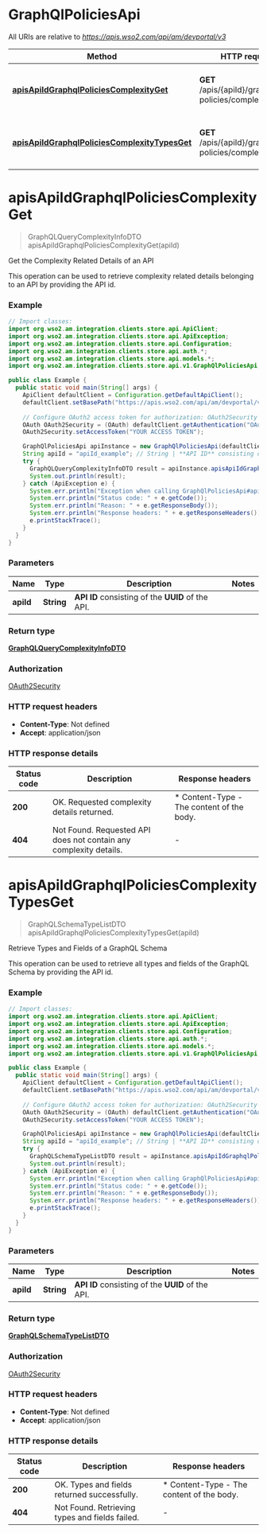 # GraphQlPoliciesApi

All URIs are relative to *https://apis.wso2.com/api/am/devportal/v3*

Method | HTTP request | Description
------------- | ------------- | -------------
[**apisApiIdGraphqlPoliciesComplexityGet**](GraphQlPoliciesApi.md#apisApiIdGraphqlPoliciesComplexityGet) | **GET** /apis/{apiId}/graphql-policies/complexity | Get the Complexity Related Details of an API
[**apisApiIdGraphqlPoliciesComplexityTypesGet**](GraphQlPoliciesApi.md#apisApiIdGraphqlPoliciesComplexityTypesGet) | **GET** /apis/{apiId}/graphql-policies/complexity/types | Retrieve Types and Fields of a GraphQL Schema


<a name="apisApiIdGraphqlPoliciesComplexityGet"></a>
# **apisApiIdGraphqlPoliciesComplexityGet**
> GraphQLQueryComplexityInfoDTO apisApiIdGraphqlPoliciesComplexityGet(apiId)

Get the Complexity Related Details of an API

This operation can be used to retrieve complexity related details belonging to an API by providing the API id. 

### Example
```java
// Import classes:
import org.wso2.am.integration.clients.store.api.ApiClient;
import org.wso2.am.integration.clients.store.api.ApiException;
import org.wso2.am.integration.clients.store.api.Configuration;
import org.wso2.am.integration.clients.store.api.auth.*;
import org.wso2.am.integration.clients.store.api.models.*;
import org.wso2.am.integration.clients.store.api.v1.GraphQlPoliciesApi;

public class Example {
  public static void main(String[] args) {
    ApiClient defaultClient = Configuration.getDefaultApiClient();
    defaultClient.setBasePath("https://apis.wso2.com/api/am/devportal/v3");
    
    // Configure OAuth2 access token for authorization: OAuth2Security
    OAuth OAuth2Security = (OAuth) defaultClient.getAuthentication("OAuth2Security");
    OAuth2Security.setAccessToken("YOUR ACCESS TOKEN");

    GraphQlPoliciesApi apiInstance = new GraphQlPoliciesApi(defaultClient);
    String apiId = "apiId_example"; // String | **API ID** consisting of the **UUID** of the API. 
    try {
      GraphQLQueryComplexityInfoDTO result = apiInstance.apisApiIdGraphqlPoliciesComplexityGet(apiId);
      System.out.println(result);
    } catch (ApiException e) {
      System.err.println("Exception when calling GraphQlPoliciesApi#apisApiIdGraphqlPoliciesComplexityGet");
      System.err.println("Status code: " + e.getCode());
      System.err.println("Reason: " + e.getResponseBody());
      System.err.println("Response headers: " + e.getResponseHeaders());
      e.printStackTrace();
    }
  }
}
```

### Parameters

Name | Type | Description  | Notes
------------- | ------------- | ------------- | -------------
 **apiId** | **String**| **API ID** consisting of the **UUID** of the API.  |

### Return type

[**GraphQLQueryComplexityInfoDTO**](GraphQLQueryComplexityInfoDTO.md)

### Authorization

[OAuth2Security](../README.md#OAuth2Security)

### HTTP request headers

 - **Content-Type**: Not defined
 - **Accept**: application/json

### HTTP response details
| Status code | Description | Response headers |
|-------------|-------------|------------------|
**200** | OK. Requested complexity details returned.  |  * Content-Type - The content of the body.  <br>  |
**404** | Not Found. Requested API does not contain any complexity details.  |  -  |

<a name="apisApiIdGraphqlPoliciesComplexityTypesGet"></a>
# **apisApiIdGraphqlPoliciesComplexityTypesGet**
> GraphQLSchemaTypeListDTO apisApiIdGraphqlPoliciesComplexityTypesGet(apiId)

Retrieve Types and Fields of a GraphQL Schema

This operation can be used to retrieve all types and fields of the GraphQL Schema by providing the API id. 

### Example
```java
// Import classes:
import org.wso2.am.integration.clients.store.api.ApiClient;
import org.wso2.am.integration.clients.store.api.ApiException;
import org.wso2.am.integration.clients.store.api.Configuration;
import org.wso2.am.integration.clients.store.api.auth.*;
import org.wso2.am.integration.clients.store.api.models.*;
import org.wso2.am.integration.clients.store.api.v1.GraphQlPoliciesApi;

public class Example {
  public static void main(String[] args) {
    ApiClient defaultClient = Configuration.getDefaultApiClient();
    defaultClient.setBasePath("https://apis.wso2.com/api/am/devportal/v3");
    
    // Configure OAuth2 access token for authorization: OAuth2Security
    OAuth OAuth2Security = (OAuth) defaultClient.getAuthentication("OAuth2Security");
    OAuth2Security.setAccessToken("YOUR ACCESS TOKEN");

    GraphQlPoliciesApi apiInstance = new GraphQlPoliciesApi(defaultClient);
    String apiId = "apiId_example"; // String | **API ID** consisting of the **UUID** of the API. 
    try {
      GraphQLSchemaTypeListDTO result = apiInstance.apisApiIdGraphqlPoliciesComplexityTypesGet(apiId);
      System.out.println(result);
    } catch (ApiException e) {
      System.err.println("Exception when calling GraphQlPoliciesApi#apisApiIdGraphqlPoliciesComplexityTypesGet");
      System.err.println("Status code: " + e.getCode());
      System.err.println("Reason: " + e.getResponseBody());
      System.err.println("Response headers: " + e.getResponseHeaders());
      e.printStackTrace();
    }
  }
}
```

### Parameters

Name | Type | Description  | Notes
------------- | ------------- | ------------- | -------------
 **apiId** | **String**| **API ID** consisting of the **UUID** of the API.  |

### Return type

[**GraphQLSchemaTypeListDTO**](GraphQLSchemaTypeListDTO.md)

### Authorization

[OAuth2Security](../README.md#OAuth2Security)

### HTTP request headers

 - **Content-Type**: Not defined
 - **Accept**: application/json

### HTTP response details
| Status code | Description | Response headers |
|-------------|-------------|------------------|
**200** | OK. Types and fields returned successfully.  |  * Content-Type - The content of the body.  <br>  |
**404** | Not Found. Retrieving types and fields failed.  |  -  |

